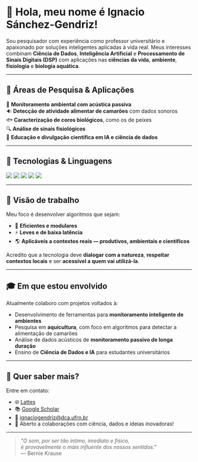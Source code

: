 # 👋 Hola, meu nome é Ignacio Sánchez-Gendriz! 

Sou pesquisador com experiência como professor universitário e apaixonado por soluções inteligentes aplicadas à vida real. Meus interesses combinam **Ciência de Dados**, **Inteligência Artificial** e **Processamento de Sinais Digitais (DSP)** com aplicações nas **ciências da vida**, **ambiente**, **fisiologia** e **biologia aquática**.

---

## 🌱 Áreas de Pesquisa & Aplicações

🌿 **Monitoramento ambiental com acústica passiva**  
🔉 **Detecção de atividade alimentar de camarões** com dados sonoros  
🐟 **Caracterização de coros biológicos**, como os de peixes  
🔍 **Análise de sinais fisiológicos**  
🧠 **Educação e divulgação científica em IA e ciência de dados**

---

## 🧰 Tecnologias & Linguagens

<p align="left">
  <img src="https://img.shields.io/badge/-Python-3776AB?logo=python&logoColor=white&style=for-the-badge" />
  <img src="https://img.shields.io/badge/-MATLAB-ff6600?logo=mathworks&logoColor=white&style=for-the-badge" />
  <img src="https://img.shields.io/badge/-C-00599C?logo=c&logoColor=white&style=for-the-badge" />
  <img src="https://img.shields.io/badge/-Signal%20Processing-blue?style=for-the-badge" />
  <img src="https://img.shields.io/badge/-Machine%20Learning-yellowgreen?style=for-the-badge" />
</p>

---

## 🚀 Visão de trabalho

Meu foco é desenvolver algoritmos que sejam:

- 🧩 **Eficientes e modulares**
- ⚡ **Leves e de baixa latência**
- 🌎 **Aplicáveis a contextos reais — produtivos, ambientais e científicos**

Acredito que a tecnologia deve **dialogar com a natureza**, **respeitar contextos locais** e ser **acessível a quem vai utilizá-la**.

---

## 🎓 Em que estou envolvido

Atualmente colaboro com projetos voltados à:

- Desenvolvimento de ferramentas para **monitoramento inteligente de ambientes**
- Pesquisa em **aquicultura**, com foco em algoritmos para detectar a alimentação de camarões
- Análise de dados acústicos de **monitoramento passivo de longa duração**
- Ensino de **Ciência de Dados e IA** para estudantes universitários

---

## 💬 Quer saber mais?

Entre em contato:

- 🌐 [Lattes](http://lattes.cnpq.br/6338710569530857)  
- 📚 [Google Scholar](https://scholar.google.com/citations?user=KSxs2eMAAAAJ&hl=en)
- 📧 ignaciogendriz@dca.ufrn.br  
- 🧠 Aberto a colaborações com ciência, dados e ideias inovadoras!

---

> _"O som, por ser tão íntimo, imediato e físico,  
é provavelmente o mais influente dos nossos sentidos."_  
> — Bernie Krause
